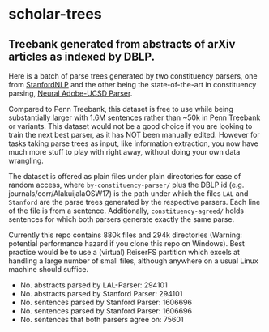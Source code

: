 # scholar-trees

## Treebank generated from abstracts of arXiv articles as indexed by DBLP.

Here is a batch of parse trees generated by two constituency parsers, one from [StanfordNLP](https://nlp.stanford.edu/software/lex-parser.shtml) and the other being the state-of-the-art in constituency parsing, [Neural Adobe-UCSD Parser](https://github.com/KhalilMrini/LAL-Parser).

Compared to Penn Treebank, this dataset is free to use while being substantially larger with 1.6M sentences rather than ~50k in Penn Treebank or variants.
This dataset would not be a good choice if you are looking to train the next best parser, as it has NOT been manually edited.
However for tasks taking parse trees as input, like information extraction, you now have much more stuff to play with right away, without doing your own data wrangling.

The dataset is offered as plain files under plain directories for ease of random access, where `by-constituency-parser/` plus the DBLP id (e.g. journals/corr/AlakuijalaOSW17) is the path under which the files `LAL` and `Stanford` are the parse trees generated by the respective parsers. Each line of the file is from a sentence. Additionally, `constituency-agreed/` holds sentences for which both parsers generate exactly the same parse.

Currently this repo contains 880k files and 294k directories (Warning: potential performance hazard if you clone this repo on Windows).
Best practice would be to use a (virtual) ReiserFS partition which excels at handling a large number of small files, although anywhere on a usual Linux machine should suffice.

- No. abstracts parsed by LAL-Parser: 294101
- No. abstracts parsed by Stanford Parser: 294101
- No. sentences parsed by Stanford Parser: 1606696
- No. sentences parsed by Stanford Parser: 1606696
- No. sentences that both parsers agree on: 75601


